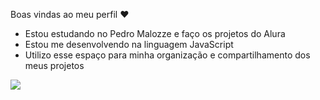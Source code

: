 Boas vindas ao meu perfil ❤️
- Estou estudando no Pedro Malozze e faço os projetos do Alura
- Estou me desenvolvendo na linguagem JavaScript
- Utilizo esse espaço para minha organização e compartilhamento dos meus projetos

![](https://media.wired.com/photos/593221d8b8eb31692072dedf/master/w_2560%2Cc_limit/MJ-giphy.gif)
